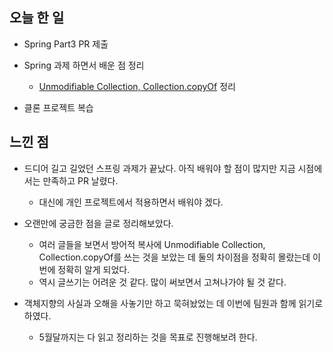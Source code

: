 ## 오늘 한 일

- Spring Part3 PR 제출 
- Spring 과제 하면서 배운 점 정리 
	- [Unmodifiable Collection, Collection.copyOf](https://studyhardd.tistory.com/65) 정리 

- 클론 프로젝트 복습 



## 느낀 점 

- 드디어 길고 길었던 스프링 과제가 끝났다. 아직 배워야 할 점이 많지만 지금 시점에서는 만족하고 PR 날렸다.
	- 대신에 개인 프로젝트에서 적용하면서 배워야 겠다. 

- 오랜만에 궁금한 점을 글로 정리해보았다.
	- 여러 글들을 보면서 방어적 복사에 Unmodifiable Collection, Collection.copyOf를 쓰는 것을 보았는 데 둘의 차이점을 정확히 몰랐는데 이번에 정확히 알게 되었다. 
	- 역시 글쓰기는 어려운 것 같다. 많이 써보면서 고쳐나가야 될 것 같다.

- 객체지향의 사실과 오해을 사놓기만 하고 묵혀놨었는 데 이번에 팀원과 함께 읽기로 하였다. 
	- 5월달까지는 다 읽고 정리하는 것을 목표로 진행해보려 한다.


